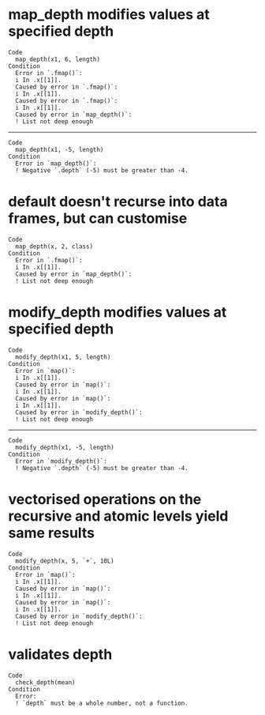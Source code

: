 # map_depth modifies values at specified depth

    Code
      map_depth(x1, 6, length)
    Condition
      Error in `.fmap()`:
      i In .x[[1]].
      Caused by error in `.fmap()`:
      i In .x[[1]].
      Caused by error in `.fmap()`:
      i In .x[[1]].
      Caused by error in `map_depth()`:
      ! List not deep enough

---

    Code
      map_depth(x1, -5, length)
    Condition
      Error in `map_depth()`:
      ! Negative `.depth` (-5) must be greater than -4.

# default doesn't recurse into data frames, but can customise

    Code
      map_depth(x, 2, class)
    Condition
      Error in `.fmap()`:
      i In .x[[1]].
      Caused by error in `map_depth()`:
      ! List not deep enough

# modify_depth modifies values at specified depth

    Code
      modify_depth(x1, 5, length)
    Condition
      Error in `map()`:
      i In .x[[1]].
      Caused by error in `map()`:
      i In .x[[1]].
      Caused by error in `map()`:
      i In .x[[1]].
      Caused by error in `modify_depth()`:
      ! List not deep enough

---

    Code
      modify_depth(x1, -5, length)
    Condition
      Error in `modify_depth()`:
      ! Negative `.depth` (-5) must be greater than -4.

# vectorised operations on the recursive and atomic levels yield same results

    Code
      modify_depth(x, 5, `+`, 10L)
    Condition
      Error in `map()`:
      i In .x[[1]].
      Caused by error in `map()`:
      i In .x[[1]].
      Caused by error in `map()`:
      i In .x[[1]].
      Caused by error in `modify_depth()`:
      ! List not deep enough

# validates depth

    Code
      check_depth(mean)
    Condition
      Error:
      ! `depth` must be a whole number, not a function.

